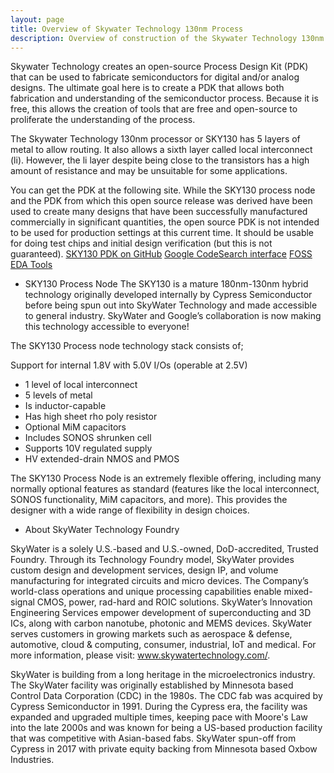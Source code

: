```yaml
---
layout: page
title: Overview of Skywater Technology 130nm Process
description: Overview of construction of the Skywater Technology 130nm Process
---
```


Skywater Technology creates an open-source Process Design Kit (PDK)
that can be used to fabricate semiconductors for digital and/or analog
designs.  The ultimate goal here is to create a PDK that allows both
fabrication and understanding of the semiconductor process.  Because
it is free, this allows the creation of tools that are free and
open-source to proliferate the understanding of the process.

The Skywater Technology 130nm processor or SKY130 has 5 layers of
metal to allow routing.  It also allows a sixth layer called local
interconnect (li).  However, the li layer despite being close to the
transistors has a high amount of resistance and may be unsuitable for
some applications.

You can get the PDK at the following site.  While the SKY130 process
node and the PDK from which this open source release was derived have
been used to create many designs that have been successfully
manufactured commercially in significant quantities, the open source
PDK is not intended to be used for production settings at this current
time. It should be usable for doing test chips and initial design
verification (but this is not guaranteed).
[SKY130 PDK on GitHub](https://github.com/google/skywater-pdk)
[Google CodeSearch interface](https://cs.opensource.google/skywater-pdk)
[FOSS EDA Tools](https://foss-eda-tools.googlesource.com/skywater-pdk/)

- SKY130 Process Node
The SKY130 is a mature 180nm-130nm hybrid technology originally
developed internally by Cypress Semiconductor before being spun out
into SkyWater Technology and made accessible to general
industry. SkyWater and Google’s collaboration is now making this
technology accessible to everyone!

The SKY130 Process node technology stack consists of;

Support for internal 1.8V with 5.0V I/Os (operable at 2.5V)
- 1 level of local interconnect
- 5 levels of metal
- Is inductor-capable
- Has high sheet rho poly resistor
- Optional MiM capacitors
- Includes SONOS shrunken cell
- Supports 10V regulated supply
- HV extended-drain NMOS and PMOS

The SKY130 Process Node is an extremely flexible offering, including
many normally optional features as standard (features like the local
interconnect, SONOS functionality, MiM capacitors, and more). This
provides the designer with a wide range of flexibility in design
choices.

- About SkyWater Technology Foundry

SkyWater is a solely U.S.-based and U.S.-owned, DoD-accredited,
Trusted Foundry. Through its Technology Foundry model, SkyWater
provides custom design and development services, design IP, and volume
manufacturing for integrated circuits and micro devices. The Company’s
world-class operations and unique processing capabilities enable
mixed-signal CMOS, power, rad-hard and ROIC solutions. SkyWater’s
Innovation Engineering Services empower development of superconducting
and 3D ICs, along with carbon nanotube, photonic and MEMS
devices. SkyWater serves customers in growing markets such as
aerospace & defense, automotive, cloud & computing, consumer,
industrial, IoT and medical. For more information, please visit:
www.skywatertechnology.com/.

SkyWater is building from a long heritage in the microelectronics
industry. The SkyWater facility was originally established by
Minnesota based Control Data Corporation (CDC) in the 1980s. The CDC
fab was acquired by Cypress Semiconductor in 1991. During the Cypress
era, the facility was expanded and upgraded multiple times, keeping
pace with Moore's Law into the late 2000s and was known for being a
US-based production facility that was competitive with Asian-based
fabs. SkyWater spun-off from Cypress in 2017 with private equity
backing from Minnesota based Oxbow Industries.





